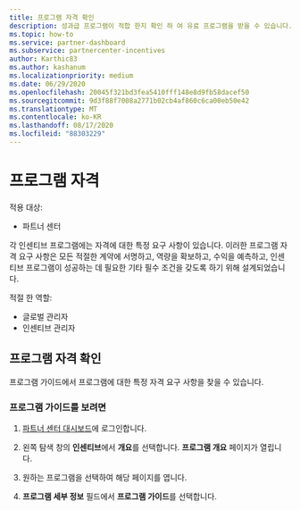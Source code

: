 ```yaml
---
title: 프로그램 자격 확인
description: 성과급 프로그램이 적합 한지 확인 하 여 유료 프로그램을 받을 수 있습니다.
ms.topic: how-to
ms.service: partner-dashboard
ms.subservice: partnercenter-incentives
author: Karthic83
ms.author: kashanum
ms.localizationpriority: medium
ms.date: 06/29/2020
ms.openlocfilehash: 20045f321bd3fea5410fff148e8d9fb58dacef50
ms.sourcegitcommit: 9d3f88f7008a2771b02cb4af860c6ca00eb50e42
ms.translationtype: MT
ms.contentlocale: ko-KR
ms.lasthandoff: 08/17/2020
ms.locfileid: "88303229"
---
```

# <a name="program-eligibility"></a>프로그램 자격

적용 대상:

- 파트너 센터

각 인센티브 프로그램에는 자격에 대한 특정 요구 사항이 있습니다. 이러한 프로그램 자격 요구 사항은 모든 적절한 계약에 서명하고, 역량을 확보하고, 수익을 예측하고, 인센티브 프로그램이 성공하는 데 필요한 기타 필수 조건을 갖도록 하기 위해 설계되었습니다.

적절 한 역할:

- 글로벌 관리자
- 인센티브 관리자

## <a name="determining-your-program-eligibility"></a>프로그램 자격 확인

프로그램 가이드에서 프로그램에 대한 특정 자격 요구 사항을 찾을 수 있습니다. 

### <a name="to-see-your-program-guide"></a>프로그램 가이드를 보려면

1. [파트너 센터 대시보드](https://partner.microsoft.com/dashboard/)에 로그인합니다.

2. 왼쪽 탐색 창의 **인센티브**에서 **개요**를 선택합니다. **프로그램 개요** 페이지가 열립니다.

3. 원하는 프로그램을 선택하여 해당 페이지를 엽니다.

4. **프로그램 세부 정보** 필드에서 **프로그램 가이드**를 선택합니다.
